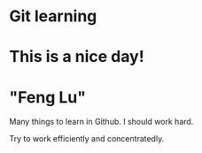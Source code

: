 # Git learning

# This is a nice day!

# "Feng Lu"

Many things to learn in Github. I should work hard. 

Try to work efficiently and concentratedly.
